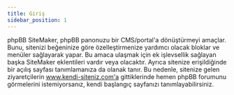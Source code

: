 ```yaml
---
title: Giriş
sidebar_position: 1
---
```


phpBB SiteMaker, phpBB panonuzu bir CMS/portal'a dönüştürmeyi amaçlar. Bunu, sitenizi beğeninize göre özelleştirmenize yardımcı olacak bloklar ve menüler sağlayarak yapar. Bu amaca ulaşmak için ek işlevsellik sağlayan başka SiteMaker eklentileri vardır veya olacaktır. Ayrıca sitenize erişildiğinde bir açılış sayfası tanımlamanıza da olanak tanır. Bu nedenle, sitenize gelen ziyaretçilerin www.kendi-siteniz.com'a gittiklerinde hemen phpBB forumunu görmelerini istemiyorsanız, kendi başlangıç sayfanızı tanımlayabilirsiniz.
